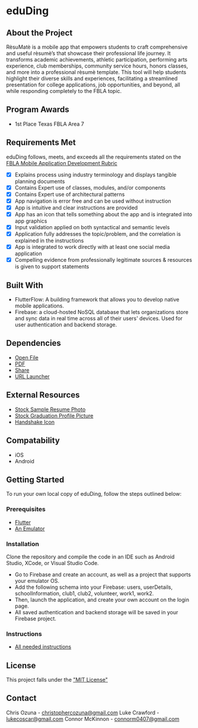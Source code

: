 # eduDing

## About the Project

RèsuMatè is a mobile app that empowers students to craft comprehensive and useful rèsumè’s that showcase their professional life journey. It transforms academic achievements, athletic participation, performing arts experience, club memberships, community service hours, honors classes, and more into a professional rèsumè template. This tool will help students highlight their diverse skills and experiences, facilitating a streamlined presentation for college applications, job opportunities, and beyond, all while responding completely to the FBLA topic.

## Program Awards

- 1st Place Texas FBLA Area 7

## Requirements Met

eduDing follows, meets, and exceeds all the requirements stated on the [FBLA Mobile Application Development Rubric](https://connect.fbla.org/headquarters/files/High%20School%20Competitive%20Events%20Resources/Individual%20Guidelines/Presentation%20Events/Mobile-Application-Development.pdf)
- [X] Explains process using industry terminology and displays tangible planning documents
- [X] Contains Expert use of classes, modules, and/or components
- [X] Contains Expert use of architectural patterns
- [X] App navigation is error free and can be used without instruction
- [X] App is intuitive and clear instructions are provided
- [X] App has an icon that tells something about the app and is integrated into app graphics
- [X] Input validation applied on both syntactical and semantic levels
- [X] Application fully addresses the topic/problem, and the correlation is explained in the instructions
- [X] App is integrated to work directly with at least one social media application
- [X] Compelling evidence from professionally legitimate sources & resources is given to support statements

## Built With
- FlutterFlow: A building framework that allows you to develop native mobile applications.
- Firebase: a cloud-hosted NoSQL database that lets organizations store and sync data in real time across all of their users' devices. Used for user authentication and backend storage.

## Dependencies
- [Open File](https://pub.dev/packages/open_file)
- [PDF](https://pub.dev/packages/pdf)
- [Share](https://pub.dev/packages/share)
- [URL Launcher](https://pub.dev/packages/url_launcher)

## External Resources
- [Stock Sample Resume Photo](https://aphconnectcenter.org/careerconnect/job-seekers/conducting-a-successful-job-search/building-a-resume-sample-resume/)
- [Stock Graduation Profile Picture](https://www.pngitem.com/middle/hwxmwwx_graduation-boy-profile-circle-silhouette-circle-hd-png/)
- [Handshake Icon](https://www.pngitem.com/middle/hwRhTbi_handshake-icon-business-hand-shake-clipart-hd-png/)

## Compatability
- iOS
- Android

## Getting Started
To run your own local copy of eduDing, follow the steps outlined below:

### Prerequisites

* [Flutter](https://docs.flutter.dev/get-started/install)
* [An Emulator](https://www.geeksforgeeks.org/how-to-run-a-flutter-app-on-android-emulator/)

### Installation

Clone the repository and compile the code in an IDE such as Android Studio, XCode, or Visual Studio Code.
- Go to Firebase and create an account, as well as a project that supports your emulator OS.
- Add the following schema into your Firebase: users, userDetails, schoolInformation, club1, club2, volunteer, work1, work2.
- Then, launch the application, and create your own account on the login page.
- All saved authentication and backend storage will be saved in your Firebase project.

### Instructions
- [All needed instructions](https://docs.google.com/document/d/1xTtMSWbtS4rzUGXthaBMh4KRrSVI7c9VPkO7fi1Cbtc/edit?usp=sharing)

## License
This project falls under the ["MIT License"](https://opensource.org/license/mit)

## Contact
Chris Ozuna - christophercozuna@gmail.com
Luke Crawford - lukecoscar@gmail.com
Connor McKinnon - connorm0407@gmail.com
